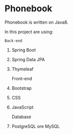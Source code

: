 # Phonebook

Phonebook is written on Java8.

In this project are using:

	Back-end

1. Spring Boot
2. Spring Data JPA
3. Thymeleaf

	Front-end

4. Bootstrap
5. CSS
6. JavaScript

	Database

7. PostgreSQL ore MySQL

 